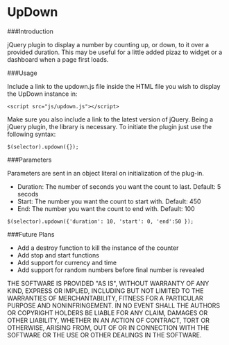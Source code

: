 UpDown
======

###Introduction

jQuery plugin to display a number by counting up, or down, to it over a provided duration.  This may be useful for a 
little added pizaz to widget or a dashboard when a page first loads.

###Usage

Include a link to the updown.js file inside the HTML file you wish to display the UpDown instance in:
  
```
<script src="js/updown.js"></script>
```
Make sure you also include a link to the latest version of jQuery.  Being a jQuery plugin, the library is necessary.  To initiate
the plugin just use the following syntax:

```
$(selector).updown({});
```

###Parameters

Parameters are sent in an object literal on initialization of the plug-in.  
* Duration: The number of seconds you want the count to last.
Default: 5 secods
* Start: The number you want the count to start with.
Default: 450
* End: The number you want the count to end with.
Default: 100

```
$(selector).updown({'duration': 10, 'start': 0, 'end':50 });
```

###Future Plans
* Add a destroy function to kill the instance of the counter
* Add stop and start functions
* Add support for currency and time
* Add support for random numbers before final number is revealed


THE SOFTWARE IS PROVIDED "AS IS", WITHOUT WARRANTY OF ANY KIND, EXPRESS OR IMPLIED, INCLUDING BUT NOT LIMITED TO THE WARRANTIES OF MERCHANTABILITY, FITNESS FOR A PARTICULAR PURPOSE AND NONINFRINGEMENT. IN NO EVENT SHALL THE AUTHORS OR COPYRIGHT HOLDERS BE LIABLE FOR ANY CLAIM, DAMAGES OR OTHER LIABILITY, WHETHER IN AN ACTION OF CONTRACT, TORT OR OTHERWISE, ARISING FROM, OUT OF OR IN CONNECTION WITH THE SOFTWARE OR THE USE OR OTHER DEALINGS IN THE SOFTWARE.
